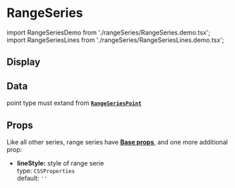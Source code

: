 # RangeSeries

import RangeSeriesDemo from './rangeSeries/RangeSeries.demo.tsx';
import RangeSeriesLines from './rangeSeries/RangeSeriesLines.demo.tsx';

## Display

<RangeSeriesDemo/>

## Data

point type must extand from **[`RangeSeriesPoint`](../500_types/data.md#2-rangeseriespoint)**

## Props

Like all other series, range series have **[Base props](./000_intro.md/#base-props)**, and one more additional prop:

- **lineStyle:** style of range serie<br />
  type: `CSSProperties`<br/>
  default: `''`

<RangeSeriesLines/>
